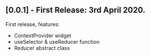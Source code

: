## [0.0.1] - First Release: 3rd April 2020.
First release, features:
- ContextProvider widget
- useSelector & useReducer function
- Reducer abstract class
